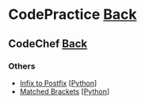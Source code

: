 # CodePractice [Back](https://blog.fish-404.icu/CodePractice/)

## CodeChef [Back](https://blog.fish-404.icu/CodePractice/CodeChef/)

### Others 

* [Infix to Postfix](https://github.com/fish-404/CodePractice/tree/main/CodeChef/Others/Infix%20to%20Postfix) [[Python](https://github.com/fish-404/CodePractice/blob/main/CodeChef/Others/Infix%20to%20Postfix/Infix%20to%20Postfix.py)]
* [Matched Brackets](https://blog.fish-404.icu/CodePractice/CodeChef/Others/Matched%20Brackets/) [[Python](https://github.com/fish-404/CodePractice/blob/main/CodeChef/Others/Matched%20Brackets/Matched%20Brackets.py)]
